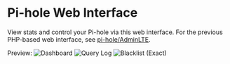 # Pi-hole Web Interface

View stats and control your Pi-hole via this web interface. For the previous PHP-based web interface, see [pi-hole/AdminLTE](https://github.com/pi-hole/AdminLTE/).

Preview:
![Dashboard](https://user-images.githubusercontent.com/4417660/30337048-1f3b0a06-97b5-11e7-9af3-03c2e763e36a.png)
![Query Log](https://user-images.githubusercontent.com/4417660/30337050-2149e0f6-97b5-11e7-9ad5-bec43a89549e.png)
![Blacklist (Exact)](https://user-images.githubusercontent.com/4417660/30337510-7eba111a-97b6-11e7-8574-6c7355efaa57.png)
